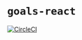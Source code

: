 # `goals-react`
 
 [![CircleCI](https://circleci.com/gh/lcardito/easy-goals.svg?style=svg)](https://circleci.com/gh/lcardito/easy-goals)
